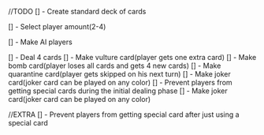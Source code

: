 //TODO
[] - Create standard deck of cards

[] - Select player amount(2-4)

[] - Make AI players

[] - Deal 4 cards
[] - Make vulture card(player gets one extra card)
[] - Make bomb card(player loses all cards and gets 4 new cards)
[] - Make quarantine card(player gets skipped on his next turn)
[] - Make joker card(joker card can be played on any color)
[] - Prevent players from getting special cards during the initial dealing phase
[] - Make joker card(joker card can be played on any color)


//EXTRA
[] - Prevent players from getting special card after just using a special card
